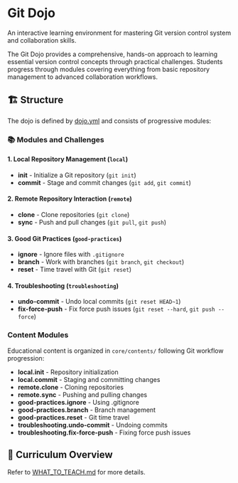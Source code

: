 # Git Dojo

An interactive learning environment for mastering Git version control system and collaboration skills.

The Git Dojo provides a comprehensive, hands-on approach to learning essential version control concepts through practical challenges. Students progress through modules covering everything from basic repository management to advanced collaboration workflows.

## 🏗️ Structure

The dojo is defined by [dojo.yml](./dojo.yml) and consists of progressive modules:

### 📚 Modules and Challenges

#### 1. **Local Repository Management** (`local`)
- **init** - Initialize a Git repository (`git init`)
- **commit** - Stage and commit changes (`git add`, `git commit`)

#### 2. **Remote Repository Interaction** (`remote`)
- **clone** - Clone repositories (`git clone`)
- **sync** - Push and pull changes (`git pull`, `git push`)

#### 3. **Good Git Practices** (`good-practices`)
- **ignore** - Ignore files with `.gitignore`
- **branch** - Work with branches (`git branch`, `git checkout`)
- **reset** - Time travel with Git (`git reset`)

#### 4. **Troubleshooting** (`troubleshooting`)
- **undo-commit** - Undo local commits (`git reset HEAD~1`)
- **fix-force-push** - Fix force push issues (`git reset --hard`, `git push --force`)

### Content Modules
Educational content is organized in `core/contents/` following Git workflow progression:
- **local.init** - Repository initialization
- **local.commit** - Staging and committing changes
- **remote.clone** - Cloning repositories
- **remote.sync** - Pushing and pulling changes
- **good-practices.ignore** - Using .gitignore
- **good-practices.branch** - Branch management
- **good-practices.reset** - Git time travel
- **troubleshooting.undo-commit** - Undoing commits
- **troubleshooting.fix-force-push** - Fixing force push issues

## 📖 Curriculum Overview

Refer to [WHAT_TO_TEACH.md](https://github.com/acm-dojo/git-dojo-core/blob/main/WHAT_TO_TEACH.md) for more details.